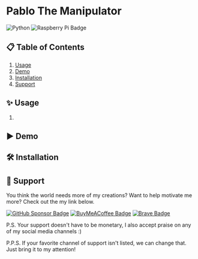 # Pablo The Manipulator

![Python](https://img.shields.io/badge/Python-3670A0?style=flat&logo=python&logoColor=ffdd54)
![Raspberry Pi Badge](https://img.shields.io/badge/Raspberry%20Pi-A22846?style=flat&logo=Raspberry%20Pi&logoColor=white)

## 📋 Table of Contents
1. [Usage](#Usage)
2. [Demo](#Demo)
3. [Installation](#Installation)
4. [Support](#Support)

## ✨ Usage
1. 

## ▶️ Demo

## 🛠️ Installation

## 🤑 Support
You think the world needs more of my creations? Want to help motivate me more? Check out the my link below.

[![GitHub Sponsor Badge](https://img.shields.io/badge/Sponsor-30363D?style=flat&logo=GitHub-Sponsors)](https://github.com/sponsors/Technickel-Dev)
[![BuyMeACoffee Badge](https://img.shields.io/badge/Buy_Me_A_Coffee-FFDD00?style=flat&logo=buy-me-a-coffee&logoColor=black)](https://www.buymeacoffee.com/pIvCSjDLo)
[![Brave Badge](https://img.shields.io/badge/BAT-FB542B?style=flat&logo=Brave&logoColor=white)](https://whatisbat.com/2018/12/19/how-to-tip-a-website-using-brave-bat/)

P.S. Your support doesn't have to be monetary, I also accept praise on any of my social media channels :)

P.P.S. If your favorite channel of support isn't listed, we can change that. Just bring it to my attention!
